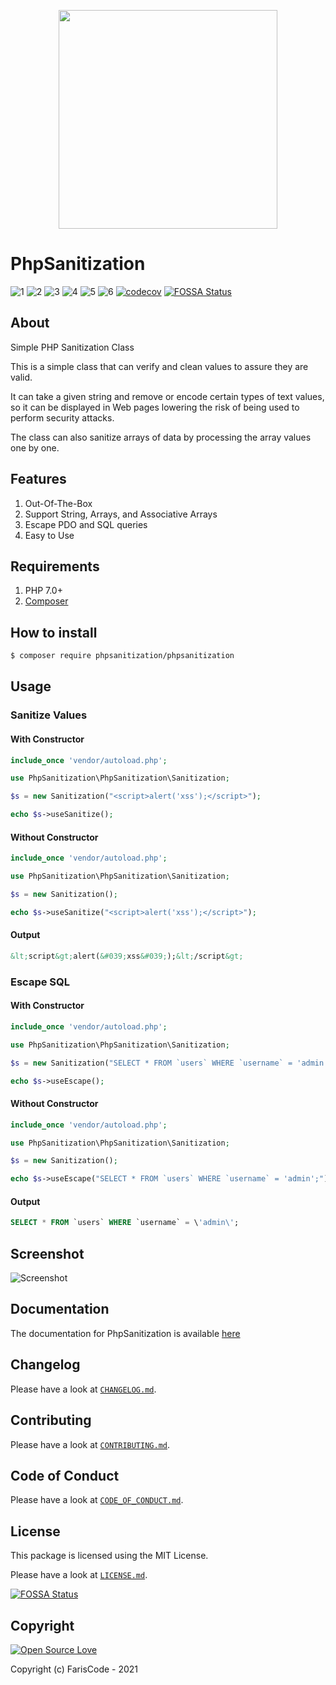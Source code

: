 
<p align="center">
    <img align="center" src="https://c.top4top.io/p_1862a8k1e1.png" height="350px" />
</p>

# PhpSanitization

![1](https://img.shields.io/packagist/l/phpsanitization/phpsanitization) ![2](https://img.shields.io/packagist/dt/phpsanitization/phpsanitization) ![3](https://img.shields.io/packagist/php-v/phpsanitization/phpsanitization) ![4](https://img.shields.io/packagist/stars/phpsanitization/phpsanitization) ![5](https://img.shields.io/packagist/v/phpsanitization/phpsanitization) ![6](https://img.shields.io/github/workflow/status/fariscode511/PhpSanitization/Workflow) [![codecov](https://codecov.io/gh/fariscode511/PhpSanitization/branch/main/graph/badge.svg?token=14M6FFMGV1)](https://codecov.io/gh/fariscode511/PhpSanitization)
[![FOSSA Status](https://app.fossa.com/api/projects/git%2Bgithub.com%2Ffariscode511%2FPhpSanitization.svg?type=shield)](https://app.fossa.com/projects/git%2Bgithub.com%2Ffariscode511%2FPhpSanitization?ref=badge_shield)


## About

Simple PHP Sanitization Class

This is a simple class that can verify and clean values to assure they are valid.

It can take a given string and remove or encode certain types of text values, so it can be displayed in Web pages lowering the risk of being used to perform security attacks.

The class can also sanitize arrays of data by processing the array values one by one.

## Features

1. Out-Of-The-Box
2. Support String, Arrays, and Associative Arrays
3. Escape PDO and SQL queries
4. Easy to Use

## Requirements

1. PHP 7.0+
2. [Composer](https://getcomposer.org/)

## How to install

```sh
$ composer require phpsanitization/phpsanitization
```

## Usage

### Sanitize Values

#### With Constructor

```php
include_once 'vendor/autoload.php';

use PhpSanitization\PhpSanitization\Sanitization;

$s = new Sanitization("<script>alert('xss');</script>");

echo $s->useSanitize();
```

#### Without Constructor

```php
include_once 'vendor/autoload.php';

use PhpSanitization\PhpSanitization\Sanitization;

$s = new Sanitization();

echo $s->useSanitize("<script>alert('xss');</script>");
```

#### Output

```html
&lt;script&gt;alert(&#039;xss&#039;);&lt;/script&gt;
```

### Escape SQL

#### With Constructor

```php
include_once 'vendor/autoload.php';

use PhpSanitization\PhpSanitization\Sanitization;

$s = new Sanitization("SELECT * FROM `users` WHERE `username` = 'admin';");

echo $s->useEscape();
```

#### Without Constructor

```php
include_once 'vendor/autoload.php';

use PhpSanitization\PhpSanitization\Sanitization;

$s = new Sanitization();

echo $s->useEscape("SELECT * FROM `users` WHERE `username` = 'admin';");
```

#### Output

```sql
SELECT * FROM `users` WHERE `username` = \'admin\';
```

## Screenshot

![Screenshot](https://f.top4top.io/p_1862u2uul1.png)

## Documentation

The documentation for PhpSanitization is available [here](https://fariscode511.github.io/PhpSanitization/)

## Changelog

Please have a look at [`CHANGELOG.md`](CHANGELOG.md).

## Contributing

Please have a look at [`CONTRIBUTING.md`](.github/CONTRIBUTING.md).

## Code of Conduct

Please have a look at [`CODE_OF_CONDUCT.md`](.github/CODE_OF_CONDUCT.md).

## License

This package is licensed using the MIT License.

Please have a look at [`LICENSE.md`](LICENSE.md).


[![FOSSA Status](https://app.fossa.com/api/projects/git%2Bgithub.com%2Ffariscode511%2FPhpSanitization.svg?type=large)](https://app.fossa.com/projects/git%2Bgithub.com%2Ffariscode511%2FPhpSanitization?ref=badge_large)

## Copyright

[![Open Source Love](https://badges.frapsoft.com/os/v1/open-source.svg?v=103)](https://github.com/ellerbrock/open-source-badge/)

Copyright (c) FarisCode - 2021
